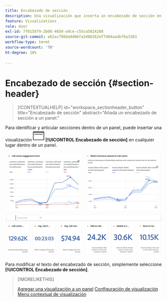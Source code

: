 ```yaml
---
title: Encabezado de sección
description: Una visualización que inserta un encabezado de sección en el proyecto de Workspace.
feature: Visualizations
role: User
exl-id: 7f815879-2b08-4650-a9ce-c55ca5824288
source-git-commit: a62ac798da9d66fa3d88262ef7d04aa4bf6a3303
workflow-type: tm+mt
source-wordcount: '70'
ht-degree: 18%

---
```


# Encabezado de sección {#section-header}

<!-- markdownlint-disable MD034 -->

>[!CONTEXTUALHELP]
>id="workspace_sectionheader_button"
>title="Encabezado de sección"
>abstract="Añada un encabezado de sección a un panel."

<!-- markdownlint-enable MD034 -->


Para identificar y articular secciones dentro de un panel, puede insertar una visualización ![PageRule](/help/assets/icons/PageRule.svg) **[!UICONTROL Encabezado de sección]** en cualquier lugar dentro de un panel.

![Encabezado de sección](/help/analysis-workspace/visualizations/assets/section-header.png)

Para modificar el texto del encabezado de sección, simplemente seleccione **[!UICONTROL Encabezado de sección]**.


>[!MORELIKETHIS]
>
>[Agregar una visualización a un panel](/help/analysis-workspace/visualizations/freeform-analysis-visualizations.md#add-visualizations-to-a-panel)
>[Configuración de visualización](/help/analysis-workspace/visualizations/freeform-analysis-visualizations.md#settings)
>[Menú contextual de visualización ](/help/analysis-workspace/visualizations/freeform-analysis-visualizations.md#context-menu)
>

